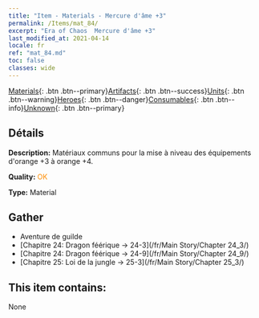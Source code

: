 ```yaml
---
title: "Item - Materials - Mercure d'âme +3"
permalink: /Items/mat_84/
excerpt: "Era of Chaos  Mercure d'âme +3"
last_modified_at: 2021-04-14
locale: fr
ref: "mat_84.md"
toc: false
classes: wide
---
```

 [Materials](/fr/Items/){: .btn .btn--primary}[Artifacts](/fr/Items/Artifacts/){: .btn .btn--success}[Units](/fr/Items/Units/){: .btn .btn--warning}[Heroes](/fr/Items/Heroes/){: .btn .btn--danger}[Consumables](/fr/Items/Consumables/){: .btn .btn--info}[Unknown](/fr/Items/Unknown/){: .btn .btn--primary}

## Détails
 **Description:** Matériaux communs pour la mise à niveau des équipements d'orange +3 à orange +4.

 **Quality:** <span style="color: #FF8C00">OK</span>

 **Type:** Material

## Gather

*    Aventure de guilde 
*    [Chapitre 24: Dragon féérique -> 24-3](/fr/Main Story/Chapter 24_3/) 
*    [Chapitre 24: Dragon féérique -> 24-9](/fr/Main Story/Chapter 24_9/) 
*    [Chapitre 25: Loi de la jungle -> 25-3](/fr/Main Story/Chapter 25_3/) 

## This item contains:

  None

